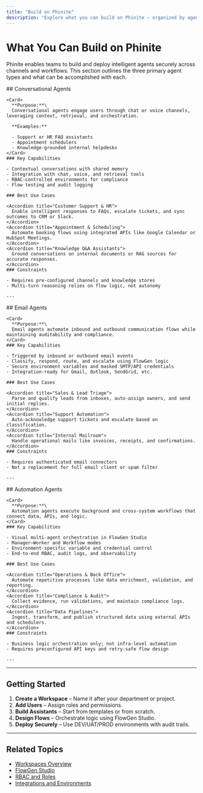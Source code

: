 ```yaml
---
title: "Build on Phinite"
description: "Explore what you can build on Phinite — organized by agent type across Conversational, Email, and Automation use cases."
---
```


# What You Can Build on Phinite

Phinite enables teams to build and deploy intelligent agents securely across channels and workflows. This section outlines the three primary agent types and what can be accomplished with each.

<Tabs>
  <Tab title="Conversational Agents">
    ## Conversational Agents

    <Card>
      **Purpose:**\
      Conversational agents engage users through chat or voice channels, leveraging context, retrieval, and orchestration.

      **Examples:**

      - Support or HR FAQ assistants
      - Appointment schedulers
      - Knowledge-grounded internal helpdesks
    </Card>
    ### Key Capabilities

    - Contextual conversations with shared memory
    - Integration with chat, voice, and retrieval tools
    - RBAC-controlled environments for compliance
    - Flow testing and audit logging

    ### Best Use Cases

    <Accordion title="Customer Support & HR">
      Enable intelligent responses to FAQs, escalate tickets, and sync outcomes to CRM or Slack.
    </Accordion>
    <Accordion title="Appointment & Scheduling">
      Automate booking flows using integrated APIs like Google Calendar or HubSpot Meetings.
    </Accordion>
    <Accordion title="Knowledge Q&A Assistants">
      Ground conversations on internal documents or RAG sources for accurate responses.
    </Accordion>
    ### Constraints

    - Requires pre-configured channels and knowledge stores
    - Multi-turn reasoning relies on flow logic, not autonomy

    ---
  </Tab>
  <Tab title="Email Agents">
    ## Email Agents

    <Card>
      **Purpose:**\
      Email agents automate inbound and outbound communication flows while maintaining auditability and compliance.
    </Card>
    ### Key Capabilities

    - Triggered by inbound or outbound email events
    - Classify, respond, route, and escalate using FlowGen logic
    - Secure environment variables and masked SMTP/API credentials
    - Integration-ready for Gmail, Outlook, SendGrid, etc.

    ### Best Use Cases

    <Accordion title="Sales & Lead Triage">
      Parse and qualify leads from inboxes, auto-assign owners, and send initial replies.
    </Accordion>
    <Accordion title="Support Automation">
      Auto-acknowledge support tickets and escalate based on classification.
    </Accordion>
    <Accordion title="Internal Mailroom">
      Handle operational mails like invoices, receipts, and confirmations.
    </Accordion>
    ### Constraints

    - Requires authenticated email connectors
    - Not a replacement for full email client or spam filter

    ---
  </Tab>
  <Tab title="Automation Agents">
    ## Automation Agents

    <Card>
      **Purpose:**\
      Automation agents execute background and cross-system workflows that connect data, APIs, and logic.
    </Card>
    ### Key Capabilities

    - Visual multi-agent orchestration in FlowGen Studio
    - Manager–Worker and Workflow modes
    - Environment-specific variable and credential control
    - End-to-end RBAC, audit logs, and observability

    ### Best Use Cases

    <Accordion title="Operations & Back Office">
      Automate repetitive processes like data enrichment, validation, and reporting.
    </Accordion>
    <Accordion title="Compliance & Audit">
      Collect evidence, run validations, and maintain compliance logs.
    </Accordion>
    <Accordion title="Data Pipelines">
      Ingest, transform, and publish structured data using external APIs and schedulers.
    </Accordion>
    ### Constraints

    - Business logic orchestration only; not infra-level automation
    - Requires preconfigured API keys and retry-safe flow design

    ---
  </Tab>
</Tabs>

---

## Getting Started

1. **Create a Workspace** – Name it after your department or project.
2. **Add Users** – Assign roles and permissions.
3. **Build Assistants** – Start from templates or from scratch.
4. **Design Flows** – Orchestrate logic using FlowGen Studio.
5. **Deploy Securely** – Use DEV/UAT/PROD environments with audit trails.

---

## Related Topics

- [Workspaces Overview](/setup-account/workspace-overview)
- [FlowGen Studio](/flowgen/overview)
- [RBAC and Roles](/user-management/user-roles)
- [Integrations and Environments](/channels/overview)